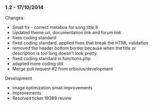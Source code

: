 

### 1.2 - 17/10/2014

 Changes: 


 * Small fix - correct metabox for song title 8
 * Updated theme uri, documentation link and forum link
 * fixes coding standard
 * fixed coding standard.
applied fixes that break the HTML validation
 * removed the header bottom border because when the title or description is too long doesn't look pretty.
 * fixed coding standard in functions.php
 * adapted more coding std
 * Merge pull request #2 from orbisius/development

Development
 * image optimization   small improvements
 * Improvements
 * Resolved ticket 19389 review
